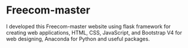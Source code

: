 # Freecom-master
I developed this Freecom-master website using flask framework for creating web applications, HTML, CSS, JavaScript, and Bootstrap V4 for web designing, Anaconda for Python and useful packages.
